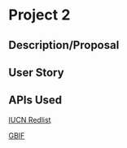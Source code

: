 # Project 2 

## Description/Proposal



## User Story


## APIs Used

[IUCN Redlist](https://apiv3.iucnredlist.org/api/v3/docs)

[GBIF](https://www.gbif.org/developer/summary)


